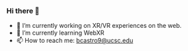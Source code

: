 ### Hi there 👋

- 🔭 I’m currently working on XR/VR experiences on the web. 
- 🌱 I’m currently learning WebXR 
- 📫 How to reach me: bcastro9@ucsc.edu

  
<!--
**bkcastro/bkcastro** is a ✨ _special_ ✨ repository because its `README.md` (this file) appears on your GitHub profile.

Here are some ideas to get you started:

-->
